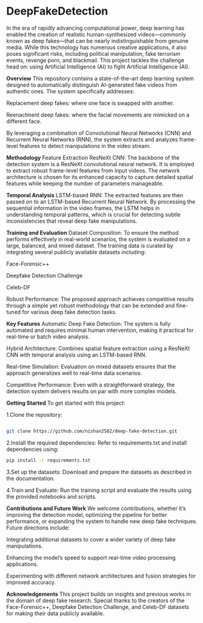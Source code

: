 # DeepFakeDetection
In the era of rapidly advancing computational power, deep learning has enabled the creation of realistic human-synthesized videos—commonly known as deep fakes—that can be nearly indistinguishable from genuine media. While this technology has numerous creative applications, it also poses significant risks, including political manipulation, fake terrorism events, revenge porn, and blackmail. This project tackles the challenge head on: using Artificial Intelligence (AI) to fight Artificial Intelligence (AI).

**Overview**
This repository contains a state-of-the-art deep learning system designed to automatically distinguish AI-generated fake videos from authentic ones. The system specifically addresses:

Replacement deep fakes: where one face is swapped with another.

Reenactment deep fakes: where the facial movements are mimicked on a different face.

By leveraging a combination of Convolutional Neural Networks (CNN) and Recurrent Neural Networks (RNN), the system extracts and analyzes frame-level features to detect manipulations in the video stream.

**Methodology**
Feature Extraction
ResNeXt CNN:
The backbone of the detection system is a ResNeXt convolutional neural network. It is employed to extract robust frame-level features from input videos. The network architecture is chosen for its enhanced capacity to capture detailed spatial features while keeping the number of parameters manageable.

**Temporal Analysis**
LSTM-based RNN:
The extracted features are then passed on to an LSTM-based Recurrent Neural Network. By processing the sequential information in the video frames, the LSTM helps in understanding temporal patterns, which is crucial for detecting subtle inconsistencies that reveal deep fake manipulations.

**Training and Evaluation**
Dataset Composition:
To ensure the method performs effectively in real-world scenarios, the system is evaluated on a large, balanced, and mixed dataset. The training data is curated by integrating several publicly available datasets including:

Face-Forensic++

Deepfake Detection Challenge

Celeb-DF

Robust Performance:
The proposed approach achieves competitive results through a simple yet robust methodology that can be extended and fine-tuned for various deep fake detection tasks.

**Key Features**
Automatic Deep Fake Detection:
The system is fully automated and requires minimal human intervention, making it practical for real-time or batch video analysis.

Hybrid Architecture:
Combines spatial feature extraction using a ResNeXt CNN with temporal analysis using an LSTM-based RNN.

Real-time Simulation:
Evaluation on mixed datasets ensures that the approach generalizes well to real-time data scenarios.

Competitive Performance:
Even with a straightforward strategy, the detection system delivers results on par with more complex models.

**Getting Started**
To get started with this project:

1.Clone the repository:

```bash

git clone https://github.com/nishan2582/deep-fake-detection.git
```


2.Install the required dependencies:
Refer to requirements.txt and install dependencies using:

```bash
pip install -r requirements.txt
```

3.Set up the datasets:
Download and prepare the datasets as described in the documentation.

4.Train and Evaluate:
Run the training script and evaluate the results using the provided notebooks and scripts.

**Contributions and Future Work**
We welcome contributions, whether it’s improving the detection model, optimizing the pipeline for better performance, or expanding the system to handle new deep fake techniques. Future directions include:

Integrating additional datasets to cover a wider variety of deep fake manipulations.

Enhancing the model’s speed to support real-time video processing applications.

Experimenting with different network architectures and fusion strategies for improved accuracy.

**Acknowledgements**
This project builds on insights and previous works in the domain of deep fake research. Special thanks to the creators of the Face-Forensic++, Deepfake Detection Challenge, and Celeb-DF datasets for making their data publicly available.

